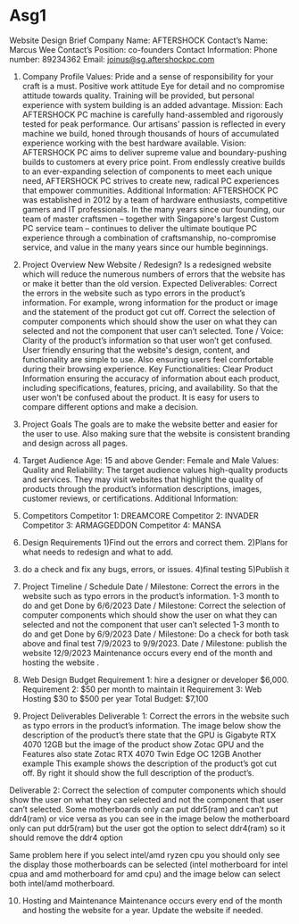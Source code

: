 # Asg1

Website Design Brief
Company Name: AFTERSHOCK
Contact’s Name: Marcus Wee
Contact’s Position: co-founders
Contact Information: Phone number: 89234362
Email: joinus@sg.aftershockpc.com

1. Company Profile
   Values: Pride and a sense of responsibility for your craft is a must. Positive work attitude Eye for detail and no compromise attitude towards quality. Training will be provided, but personal experience with system building is an added advantage.
   Mission: Each AFTERSHOCK PC machine is carefully hand-assembled and rigorously tested for peak performance. Our artisans’ passion is reflected in every machine we build, honed through thousands of hours of accumulated experience working with the best hardware available.
   Vision: AFTERSHOCK PC aims to deliver supreme value and boundary-pushing builds to customers at every price point. From endlessly creative builds to an ever-expanding selection of components to meet each unique need, AFTERSHOCK PC strives to create new, radical PC experiences that empower communities.
   Additional Information: AFTERSHOCK PC was established in 2012 by a team of hardware enthusiasts, competitive gamers and IT professionals. In the many years since our founding, our team of master craftsmen – together with Singapore's largest Custom PC service team – continues to deliver the ultimate boutique PC experience through a combination of craftsmanship, no-compromise service, and value in the many years since our humble beginnings.
2. Project Overview
   New Website / Redesign?
   Is a redesigned website which will reduce the numerous numbers of errors that the website has or make it better than the old version.
   Expected Deliverables: Correct the errors in the website such as typo errors in the product’s information. For example, wrong information for the product or image and the statement of the product got cut off.
   Correct the selection of computer components which should show the user on what they can selected and not the component that user can’t selected.
   Tone / Voice: Clarity of the product’s information so that user won’t get confused.
   User friendly ensuring that the website's design, content, and functionality are simple to use. Also ensuring users feel comfortable during their browsing experience.
   Key Functionalities: Clear Product Information ensuring the accuracy of information about each product, including specifications, features, pricing, and availability. So that the user won’t be confused about the product. It is easy for users to compare different options and make a decision.

3. Project Goals
   The goals are to make the website better and easier for the user to use. Also making sure that the website is consistent branding and design across all pages.

4. Target Audience
   Age: 15 and above
   Gender: Female and Male
   Values: Quality and Reliability: The target audience values high-quality products and services. They may visit websites that highlight the quality of products through the product’s information descriptions, images, customer reviews, or certifications.
   Additional Information:
5. Competitors
   Competitor 1: DREAMCORE
   Competitor 2: INVADER
   Competitor 3: ARMAGGEDDON
   Competitor 4: MANSA
6. Design Requirements
   1)Find out the errors and correct them.
   2)Plans for what needs to redesign and what to add.

3) do a check and fix any bugs, errors, or issues.
   4)final testing
   5)Publish it

7. Project Timeline / Schedule
   Date / Milestone: Correct the errors in the website such as typo errors in the product’s information. 1-3 month to do and get Done by 6/6/2023
   Date / Milestone: Correct the selection of computer components which should show the user on what they can selected and not the component that user can’t selected 1-3 month to do and get Done by 6/9/2023
   Date / Milestone: Do a check for both task above and final test 7/9/2023 to 9/9/2023.
   Date / Milestone: publish the website 12/9/2023 Maintenance occurs every end of the month and hosting the website .
8. Web Design Budget
   Requirement 1: hire a designer or developer $6,000.
   Requirement 2: $50 per month to maintain it
   Requirement 3: Web Hosting $30 to $500 per year
   Total Budget: $7,100

9. Project Deliverables
   Deliverable 1: Correct the errors in the website such as typo errors in the product’s information.
   The image below show the description of the product’s there state that the GPU is Gigabyte RTX 4070 12GB but the image of the product show Zotac GPU and the Features also state Zotac RTX 4070 Twin Edge OC 12GB
   Another example
   This example shows the description of the product’s got cut off. By right it should show the full description of the product’s.

Deliverable 2: Correct the selection of computer components which should show the user on what they can selected and not the component that user can’t selected.
Some motherboards only can put ddr5(ram) and can’t put ddr4(ram) or vice versa as you can see in the image below the motherboard only can put ddr5(ram) but the user got the option to select ddr4(ram) so it should remove the ddr4 option

Same problem here if you select intel/amd ryzen cpu you should only see the display those motherboards can be selected (intel motherboard for intel cpua and amd motherboard for amd cpu) and the image below can select both intel/amd motherboard.

10. Hosting and Maintenance
    Maintenance occurs every end of the month and hosting the website for a year.
    Update the website if needed.
